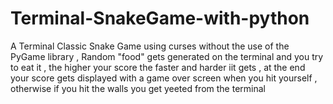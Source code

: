 # Terminal-SnakeGame-with-python
A Terminal Classic Snake Game using curses without the use of the PyGame library , Random "food" gets generated on the terminal and you try to eat it , the higher your score the faster and harder iit gets , at the end your score gets displayed with a game over screen when you hit yourself , otherwise if you hit the walls you get yeeted from the terminal 
